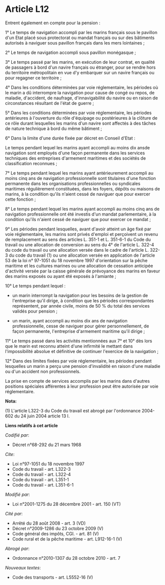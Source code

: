 # Article L12

Entrent également en compte pour la pension : 

1° Le temps de navigation accompli par les marins français sous le pavillon d'un Etat placé sous protectorat ou mandat
français ou sur des bâtiments autorisés à naviguer sous pavillon français dans les mers lointaines ; 

2° Le temps de navigation accompli sous pavillon monégasque ; 

3° Le temps passé par les marins, en exécution de leur contrat, en qualité de passagers à bord d'un navire français ou
étranger, pour se rendre hors du territoire métropolitain en vue d'y embarquer sur un navire français ou pour regagner ce
territoire ; 

4° Dans les conditions déterminées par voie réglementaire, les périodes où le marin a dû interrompre la navigation pour cause
de congé ou repos, de maladie, d'accident, de naufrage, d'innavigabilité du navire ou en raison de circonstances résultant de
l'état de guerre ; 

5° Dans les conditions déterminées par voie réglementaire, les périodes antérieures à l'ouverture du rôle d'équipage ou
postérieures à la clôture de ce rôle durant lesquelles les marins d'un navire sont affectés à des tâches de nature technique
à bord du même bâtiment ; 

6° Dans la limite d'une durée fixée par décret en Conseil d'Etat : 

Le temps pendant lequel les marins ayant accompli au moins dix ansde navigation sont employés d'une façon permanente dans les
services techniques des entreprises d'armement maritimes et des sociétés de classification reconnues ; 

7° Le temps pendant lequel les marins ayant antérieurement accompli au moins cinq ans de navigation professionnelle sont
titulaires d'une fonction permanente dans les organisations professionnelles ou syndicales maritimes régulièrement
constituées, dans les foyers, dépôts ou maisons de marins, à la condition qu'ils n'aient cessé de naviguer que pour exercer
cette fonction ; 

8° Le temps pendant lequel les marins ayant accompli au moins cinq ans de navigation professionnelle ont été investis d'un
mandat parlementaire, à la condition qu'ils n'aient cessé de naviguer que pour exercer ce mandat ; 

9° Les périodes pendant lesquelles, avant d'avoir atteint un âge fixé par voie réglementaire, les marins sont privés d'emploi
et perçoivent un revenu de remplacement au sens des articles L. 351-1 et L. 351-6-1 du Code du travail ou une allocation de
conversion au sens du 4° de l'article L. 322-4 du code du travail ou une allocation versée dans le cadre de l'article L.
322-3 du code du travail (1) ou une allocation versée en application de l'article 53 de la loi n° 97-1051 du 18 novembre 1997
d'orientation sur la pêche maritime et les cultures marines ou une allocation de cessation anticipée d'activité versée par la
caisse générale de prévoyance des marins en faveur des marins exposés ou ayant été exposés à l'amiante ; 

10° Le temps pendant lequel :

- un marin interrompt la navigation pour les besoins de la gestion de l'entreprise qu'il dirige, à condition que les périodes
correspondantes représentent, par année civile, moins de 50 % du total des services validés pour pension ;

- un marin, ayant accompli au moins dix ans de navigation professionnelle, cesse de naviguer pour gérer personnellement, de
façon permanente, l'entreprise d'armement maritime qu'il dirige ; 

11° Le temps passé dans les activités mentionnées aux 7° et 10° dès lors que le marin est reconnu atteint d'une infirmité le
mettant dans l'impossibilité absolue et définitive de continuer l'exercice de la navigation ; 

12° Dans des limites fixées par voie réglementaire, les périodes pendant lesquelles un marin a perçu une pension d'invalidité
en raison d'une maladie ou d'un accident non professionnels. 

La prise en compte de services accomplis par les marins dans d'autres positions spéciales afférentes à leur profession peut
être autorisée par voie réglementaire.

**Nota:**

(1) L'article L322-3 du Code du travail est abrogé par l'ordonnance 2004-602 du 24 juin 2004 article 13 I.

**Liens relatifs à cet article**

_Codifié par_:

  - Décret n°68-292 du 21 mars 1968

_Cite_:

  - Loi n°97-1051 du 18 novembre 1997
  - Code du travail - art. L322-3
  - Code du travail - art. L322-4
  - Code du travail - art. L351-1
  - Code du travail - art. L351-6-1

_Modifié par_:

  - Loi n°2001-1275 du 28 décembre 2001 - art. 150 (VT)

_Cité par_:

  - Arrêté du 28 août 2008 - art. 3 (VD)
  - Décret n°2009-1286 du 23 octobre 2009 (V)
  - Code général des impôts, CGI. - art. 81 (V)
  - Code rural et de la pêche maritime - art. L912-16-1 (V)

_Abrogé par_:

  - Ordonnance n°2010-1307 du 28 octobre 2010 - art. 7

_Nouveaux textes_:

  - Code des transports - art. L5552-16 (V)
